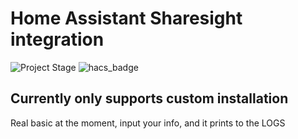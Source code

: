 # Home Assistant Sharesight integration
![Project Stage](https://img.shields.io/badge/project%20stage-in%20production-green.svg?style=for-the-badge)
![hacs_badge](https://img.shields.io/badge/HACS-Custom-41BDF5.svg?style=for-the-badge)

## Currently only supports custom installation 

Real basic at the moment, input your info, and it prints to the LOGS


